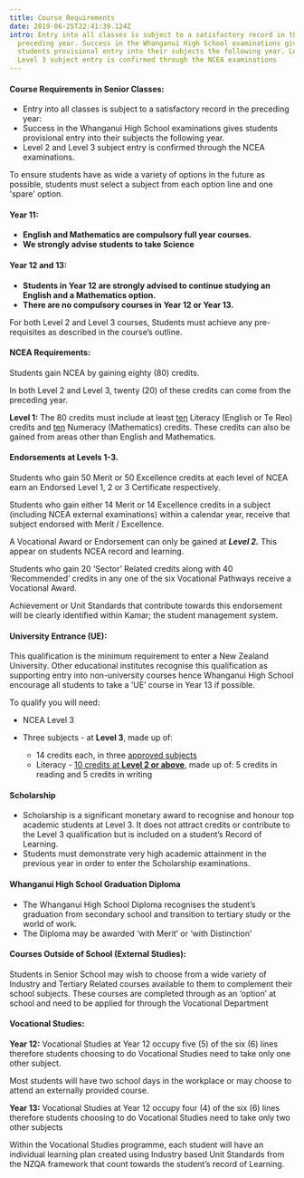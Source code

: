 ```yaml
---
title: Course Requirements
date: 2019-06-25T22:41:39.124Z
intro: Entry into all classes is subject to a satisfactory record in the
  preceding year. Success in the Whanganui High School examinations gives
  students provisional entry into their subjects the following year. Level 2 and
  Level 3 subject entry is confirmed through the NCEA examinations
---
```

#### Course Requirements in Senior Classes:

* Entry into all classes is subject to a satisfactory record in the preceding year:
* Success in the Whanganui High School examinations gives students provisional entry into their subjects the following year.
* Level 2 and Level 3 subject entry is confirmed through the NCEA examinations.

To ensure students have as wide a variety of options in the future as possible, students must select a subject from each option line and one 'spare' option.

#### Year 11:

* **English and Mathematics are compulsory full year courses.**
* **We strongly advise students to take Science**

#### Year 12 and 13:

* **Students in Year 12 are strongly advised to continue studying an English and a Mathematics option.**
* **There are no compulsory courses in Year 12 or Year 13.**

For both Level 2 and Level 3 courses, Students must achieve any pre-requisites as described in the course’s outline.

#### NCEA Requirements:

Students gain NCEA by gaining eighty (80) credits.

In both Level 2 and Level 3, twenty (20) of these credits can come from the preceding year.

**Level 1:** The 80 credits must include at least <span style="text-decoration: underline;">ten</span> Literacy (English or Te Reo) credits and <span style="text-decoration: underline;">ten</span> Numeracy (Mathematics) credits. These credits can also be gained from areas other than English and Mathematics.

#### Endorsements at Levels 1-3.

Students who gain 50 Merit or 50 Excellence credits at each level of NCEA earn an Endorsed Level 1, 2 or 3 Certificate respectively.

Students who gain either 14 Merit or 14 Excellence credits in a subject (including NCEA external examinations) within a calendar year, receive that subject endorsed with Merit / Excellence.

A Vocational Award or Endorsement can only be gained at ***Level 2.*** This appear on students NCEA record and learning. 

Students who gain 20 ‘Sector’ Related credits along with 40 ‘Recommended’ credits in any one of the six Vocational Pathways receive a Vocational Award.

Achievement or Unit Standards that contribute towards this endorsement will be clearly identified within Kamar; the student management system. 

#### University Entrance (UE):

This qualification is the minimum requirement to enter a New Zealand University. Other educational institutes recognise this qualification as supporting entry into non-university courses hence Whanganui High School encourage all students to take a ‘UE’ course in Year 13 if possible.

To qualify you will need:

* NCEA Level 3
* Three subjects - at **Level 3**, made up of:

  * 14 credits each, in three [approved subjects](http://www.nzqa.govt.nz/qualifications-standards/awards/university-entrance/approved-subjects/)
  * Literacy - [10 credits at **Level 2 or above**](https://www.nzqa.govt.nz/qualifications-standards/awards/university-entrance/literacy-requirements/), made up of: 5 credits in reading and 5 credits in writing

#### Scholarship

* Scholarship is a significant monetary award to recognise and honour top academic students at Level 3. It does not attract credits or contribute to the Level 3 qualification but is included on a student’s Record of Learning.
* Students must demonstrate very high academic attainment in the previous year in order to enter the Scholarship examinations.

#### Whanganui High School Graduation Diploma

* The Whanganui High School Diploma recognises the student’s graduation from secondary school and transition to tertiary study or the world of work.
* The Diploma may be awarded ‘with Merit’ or ‘with Distinction’

#### Courses Outside of School (External Studies):

Students in Senior School may wish to choose from a wide variety of Industry and Tertiary Related courses available to them to complement their school subjects. These courses are completed through as an ‘option’ at school and need to be applied for through the Vocational Department

#### Vocational Studies:

**Year 12:** Vocational Studies at Year 12 occupy five (5) of the six (6) lines therefore students choosing to do Vocational Studies need to take only one other subject.

Most students will have two school days in the workplace or may choose to attend an externally provided course.

**Year 13:** Vocational Studies at Year 12 occupy four (4) of the six (6) lines therefore students choosing to do Vocational Studies need to take only two other subjects

Within the Vocational Studies programme, each student will have an individual learning plan created using Industry based Unit Standards from the NZQA framework that count towards the student’s record of Learning.